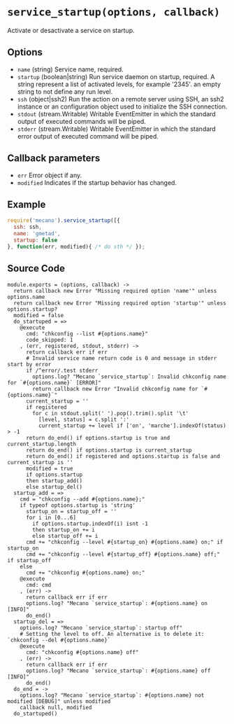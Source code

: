 
# `service_startup(options, callback)`

Activate or desactivate a service on startup.

## Options

*   `name` (string)
    Service name, required.
*   `startup` (boolean|string)
    Run service daemon on startup, required. A string represent a list of activated
    levels, for example '2345'.
    an empty string to not define any run level.
*   `ssh` (object|ssh2)
    Run the action on a remote server using SSH, an ssh2 instance or an
    configuration object used to initialize the SSH connection.
*   `stdout` (stream.Writable)
    Writable EventEmitter in which the standard output of executed commands will
    be piped.
*   `stderr` (stream.Writable)
    Writable EventEmitter in which the standard error output of executed command
    will be piped.

## Callback parameters

*   `err`
    Error object if any.
*   `modified`
    Indicates if the startup behavior has changed.

## Example

```js
require('mecano').service_startup([{
  ssh: ssh,
  name: 'gmetad',
  startup: false
}, function(err, modified){ /* do sth */ });
```

## Source Code

    module.exports = (options, callback) ->
      return callback new Error "Missing required option 'name'" unless options.name
      return callback new Error "Missing required option 'startup'" unless options.startup?
      modified = false
      do_startuped = =>
        @execute
          cmd: "chkconfig --list #{options.name}"
          code_skipped: 1
        , (err, registered, stdout, stderr) ->
          return callback err if err
          # Invalid service name return code is 0 and message in stderr start by error
          if /^error/.test stderr
            options.log? "Mecano `service_startup`: Invalid chkconfig name for `#{options.name}` [ERROR]"
            return callback new Error "Invalid chkconfig name for `#{options.name}`"
          current_startup = ''
          if registered
            for c in stdout.split(' ').pop().trim().split '\t'
              [level, status] = c.split ':'
              current_startup += level if ['on', 'marche'].indexOf(status) > -1
          return do_end() if options.startup is true and current_startup.length
          return do_end() if options.startup is current_startup
          return do_end() if registered and options.startup is false and current_startup is ''
          modified = true
          if options.startup
          then startup_add()
          else startup_del()
      startup_add = =>
        cmd = "chkconfig --add #{options.name};"
        if typeof options.startup is 'string'
          startup_on = startup_off = ''
          for i in [0...6]
            if options.startup.indexOf(i) isnt -1
            then startup_on += i
            else startup_off += i
          cmd += "chkconfig --level #{startup_on} #{options.name} on;" if startup_on
          cmd += "chkconfig --level #{startup_off} #{options.name} off;" if startup_off
        else
          cmd += "chkconfig #{options.name} on;"
        @execute
          cmd: cmd
        , (err) ->
          return callback err if err
          options.log? "Mecano `service_startup`: #{options.name} on [INFO]"
          do_end()
      startup_del = =>
        options.log? "Mecano `service_startup`: startup off"
        # Setting the level to off. An alternative is to delete it: `chkconfig --del #{options.name}`
        @execute
          cmd: "chkconfig #{options.name} off"
        , (err) ->
          return callback err if err
          options.log? "Mecano `service_startup`: #{options.name} off [INFO]"
          do_end()
      do_end = ->
        options.log? "Mecano `service_startup`: #{options.name} not modified [DEBUG]" unless modified
        callback null, modified
      do_startuped()
